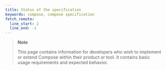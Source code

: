 ```yaml
---
title: Status of the specification
keywords: compose, compose specification
fetch_remote:
  line_start: 2
  line_end: -1
---
```


>**Note**
>
>This page contains information for developers who wish to implement or extend Compose within their product or tool. It contains basic usage requirements and expected behavior. 



